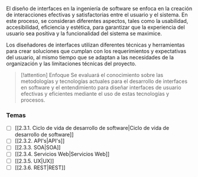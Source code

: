 El diseño de interfaces en la ingeniería de software se enfoca en la creación de interacciones efectivas y satisfactorias entre el usuario y el sistema. En este proceso, se consideran diferentes aspectos, tales como la usabilidad, accesibilidad, eficiencia y estética, para garantizar que la experiencia del usuario sea positiva y la funcionalidad del sistema se maximice. 

Los diseñadores de interfaces utilizan diferentes técnicas y herramientas para crear soluciones que cumplan con los requerimientos y expectativas del usuario, al mismo tiempo que se adaptan a las necesidades de la organización y las limitaciones técnicas del proyecto.

> [!attention] Enfoque
> Se evaluará el conocimiento sobre las metodologías y tecnologías actuales para el desarrollo de interfaces en software y el entendimiento para diseñar interfaces de usuario efectivas y eficientes mediante el uso de estas tecnologías y procesos.

### Temas
- [ ] [[2.3.1. Ciclo de vida de desarrollo de software|Ciclo de vida de desarrollo de software]]
- [ ] [[2.3.2. API's|API's]]
- [ ] [[2.3.3. SOA|SOA]]
- [ ] [[2.3.4. Servicios Web|Servicios Web]]
- [ ] [[2.3.5. UX|UX]]
- [ ] [[2.3.6. REST|REST]]